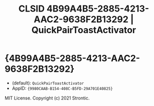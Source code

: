 ﻿---
title: "CLSID 4B99A4B5-2885-4213-AAC2-9638F2B13292 | QuickPairToastActivator"
excerpt: What is COM-Object CLSID 4B99A4B5-2885-4213-AAC2-9638F2B13292?
---

# {4B99A4B5-2885-4213-AAC2-9638F2B13292}

* (default): `QuickPairToastActivator`
* AppID: `{9980CAAB-B154-408C-B5FD-29A701E40825}`

MIT License. Copyright (c) 2021 Strontic.


